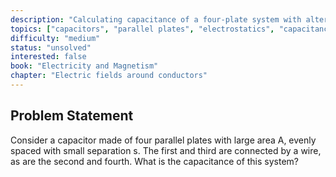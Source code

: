 ```yaml
---
description: "Calculating capacitance of a four-plate system with alternate connections"
topics: ["capacitors", "parallel plates", "electrostatics", "capacitance", "series-parallel combination"]
difficulty: "medium"
status: "unsolved"
interested: false
book: "Electricity and Magnetism"
chapter: "Electric fields around conductors"
---
```


## Problem Statement
Consider a capacitor made of four parallel plates with large area A, evenly spaced with small separation s. The first and third are connected by a wire, as are the second and fourth. What is the capacitance of this system?